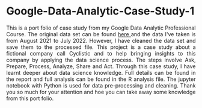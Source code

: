 # Google-Data-Analytic-Case-Study-1
<p align="justify">
This is a port folio of case study from my Google Data Analytic Professional Course. The original data set can be found <a href="https://divvy-tripdata.s3.amazonaws.com/index.html"> here </a> and the data I've taken is from August 2021 to July 2022. However, I have cleaned the data set and save them to the processed file. This project is a case study about a fictional company call Cyclistic and to help bringing insights to this company by applying the data science process. The steps involve Ask, Prepare, Process, Analyze, Share and Act. Through this case study, I have learnt deeper about data science knowledge. Full details can be found in the report and full analysis can be found in the R analysis file. The jupyter notebook with Python is used for data pre-processing and cleaning. Thank you so much for your attention and hoe you can take away some knowledge from this port folio.
</p>
